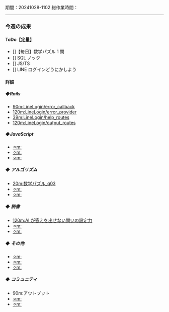 期間：20241028-1102
総作業時間：

---

### 今週の成果

#### ToDo【定量】

- []【毎日】数学パズル 1 問
- [] SQL ノック
- [] JS/TS
- [] LINE ログインどうにかしよう

#### 詳細

##### ◆Rails

- [90m:LineLogin/error_callback](https://github.com/yu-ka3028/TIL/blob/main/Rails/202410280850_LineLogin_callback.md)
- [120m:LineLogin/error_provider]()
- [39m:LineLogin/help_routes]()
- [120m:LineLogin/output_routes]()

##### ◆JavaScript

- [⚪︎m:]()
- [⚪︎m:]()
- [⚪︎m:]()

##### ◆ アルゴリズム

- [20m:数学パズル_q03]()
- [⚪︎m:]()
- [⚪︎m:]()

##### ◆ 読書

- [120m:AI が答えを出せない問いの設定力](https://github.com/yu-ka3028/TIL/blob/main/Book/202410281200_AI%E3%81%8C%E7%AD%94%E3%81%88%E3%82%92%E5%87%BA%E3%81%9B%E3%81%AA%E3%81%84%E5%95%8F%E3%81%84%E3%81%AE%E8%A8%AD%E5%AE%9A%E5%8A%9B.md)
- [⚪︎m:]()
- [⚪︎m:]()

##### ◆ その他

- [⚪︎m:]()
- [⚪︎m:]()
- [⚪︎m:]()

##### ◆ コミュニティ

- 90m:アウトプット
- [⚪︎m:]()
- [⚪︎m:]()
